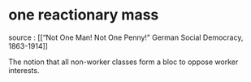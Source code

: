 # one reactionary mass

source
: [[&ldquo;Not One Man! Not One Penny!&rdquo; German Social Democracy, 1863-1914]]

The notion that all non-worker classes form a bloc to oppose worker interests.
